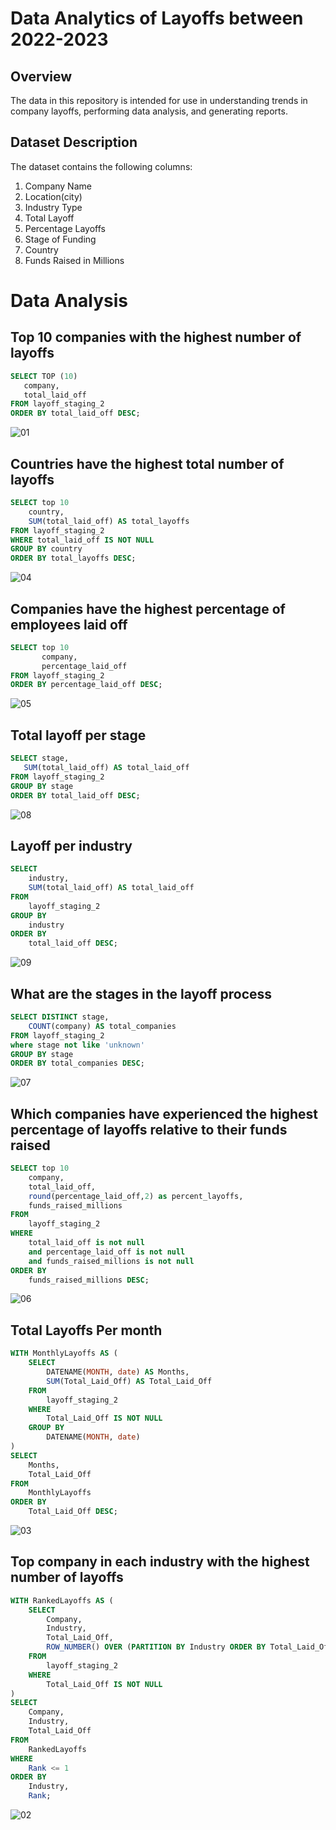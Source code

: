 # Data Analytics of Layoffs between 2022-2023

## Overview

The data in this repository is intended for use in understanding trends in company layoffs, performing data analysis, and generating reports.

## Dataset Description
The dataset contains the following columns:
1. Company Name
2. Location(city)
3. Industry Type
4. Total Layoff
5. Percentage Layoffs
6. Stage of Funding
7. Country
8. Funds Raised in Millions

# Data Analysis

## Top 10 companies with the highest number of layoffs
```sql
SELECT TOP (10) 
   company, 
   total_laid_off
FROM layoff_staging_2
ORDER BY total_laid_off DESC;
```
![01](https://github.com/MoaviaMahmood/SQL_Data_Analytics_of_Independence-days-of-countries/assets/168455506/fa707a8d-b342-4c2c-9226-204991d3fa41)

## Countries have the highest total number of layoffs
```sql
SELECT top 10
	country, 
	SUM(total_laid_off) AS total_layoffs
FROM layoff_staging_2
WHERE total_laid_off IS NOT NULL
GROUP BY country
ORDER BY total_layoffs DESC;
```
![04](https://github.com/MoaviaMahmood/SQL_Data_Analytics_of_Independence-days-of-countries/assets/168455506/11dd1e7a-0c33-40a8-91cd-518fd7d2e3f4)

## Companies have the highest percentage of employees laid off
```sql
SELECT top 10
       company,
       percentage_laid_off
FROM layoff_staging_2
ORDER BY percentage_laid_off DESC;
```
![05](https://github.com/MoaviaMahmood/SQL_Data_Analytics_of_Independence-days-of-countries/assets/168455506/60b893e5-6cbe-4b35-b986-83af5d434b6a)
   
## Total layoff per stage
```sql
SELECT stage,
   SUM(total_laid_off) AS total_laid_off
FROM layoff_staging_2
GROUP BY stage
ORDER BY total_laid_off DESC;
```
![08](https://github.com/MoaviaMahmood/SQL_Data_Analytics_of_Independence-days-of-countries/assets/168455506/a156e793-ce5b-4bb0-8129-23dda2330c3c)

## Layoff per industry
```sql
SELECT 
    industry, 
    SUM(total_laid_off) AS total_laid_off
FROM 
    layoff_staging_2
GROUP BY 
    industry
ORDER BY 
    total_laid_off DESC;
```
![09](https://github.com/MoaviaMahmood/SQL_Data_Analytics_of_Independence-days-of-countries/assets/168455506/f3b01ec3-2148-4b3d-8fb4-72d23a53f4ec)

## What are the stages in the layoff process
```sql
SELECT DISTINCT stage, 
	COUNT(company) AS total_companies
FROM layoff_staging_2
where stage not like 'unknown'
GROUP BY stage
ORDER BY total_companies DESC;
```
![07](https://github.com/MoaviaMahmood/SQL_Data_Analytics_of_Independence-days-of-countries/assets/168455506/2efc0676-4a08-4f92-8a92-749d417b5f6b)

## Which companies have experienced the highest percentage of layoffs relative to their funds raised
```sql
SELECT top 10
    company, 
    total_laid_off, 
    round(percentage_laid_off,2) as percent_layoffs, 
    funds_raised_millions
FROM 
    layoff_staging_2
WHERE 
	total_laid_off is not null
	and percentage_laid_off is not null
	and funds_raised_millions is not null
ORDER BY 
    funds_raised_millions DESC;
```
![06](https://github.com/MoaviaMahmood/SQL_Data_Analytics_of_Independence-days-of-countries/assets/168455506/39c8ca4a-d9ef-4eb9-ab69-d0ddef4dcd07)

## Total Layoffs Per month
```sql
WITH MonthlyLayoffs AS (
    SELECT 
        DATENAME(MONTH, date) AS Months,
        SUM(Total_Laid_Off) AS Total_Laid_Off
    FROM 
        layoff_staging_2
    WHERE 
        Total_Laid_Off IS NOT NULL
    GROUP BY 
        DATENAME(MONTH, date)
)
SELECT 
    Months, 
    Total_Laid_Off
FROM 
    MonthlyLayoffs
ORDER BY 
    Total_Laid_Off DESC;
```

![03](https://github.com/MoaviaMahmood/SQL_Data_Analytics_of_Independence-days-of-countries/assets/168455506/cb179435-6154-4aa5-8fd5-4d93e6920ee2)

## Top company in each industry with the highest number of layoffs
```sql
WITH RankedLayoffs AS (
    SELECT 
        Company, 
        Industry, 
        Total_Laid_Off,
        ROW_NUMBER() OVER (PARTITION BY Industry ORDER BY Total_Laid_Off DESC) AS Rank
    FROM 
        layoff_staging_2
    WHERE 
        Total_Laid_Off IS NOT NULL
)
SELECT 
    Company, 
    Industry, 
    Total_Laid_Off
FROM 
    RankedLayoffs
WHERE 
    Rank <= 1
ORDER BY 
    Industry, 
    Rank;
```
![02](https://github.com/MoaviaMahmood/SQL_Data_Analytics_of_Independence-days-of-countries/assets/168455506/10b9fdd4-beb6-4a71-8af3-f72535ad306f)
